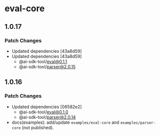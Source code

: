 # eval-core

## 1.0.17

### Patch Changes

- Updated dependencies [43a8d59]
- Updated dependencies [43a8d59]
  - @ai-sdk-tool/eval@0.1.1
  - @ai-sdk-tool/parser@2.0.15

## 1.0.16

### Patch Changes

- Updated dependencies [06582e2]
  - @ai-sdk-tool/eval@0.1.0
  - @ai-sdk-tool/parser@2.0.14
- docs(examples): add/update `examples/eval-core` and `examples/parser-core` (not published).

